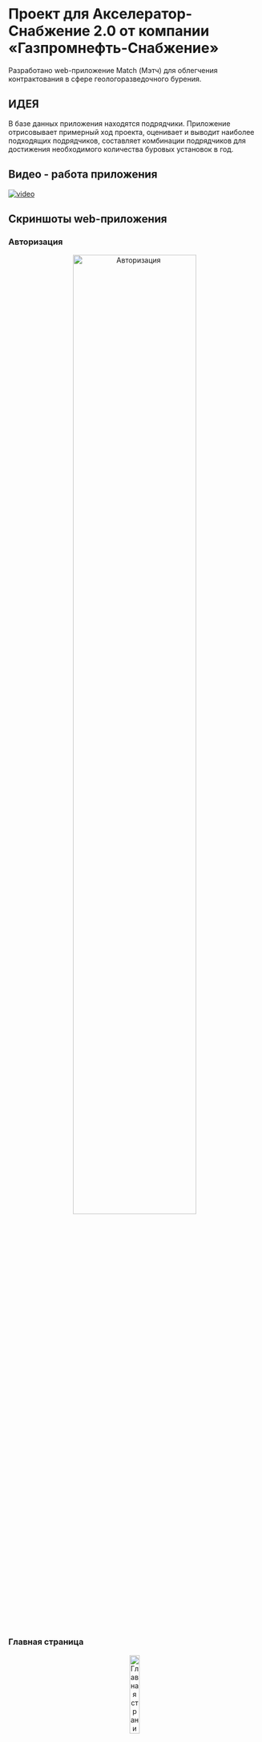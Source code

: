 # Проект для Акселератор-Снабжение 2.0  от компании «Газпромнефть-Снабжение»
Разработано web-приложение Match (Мэтч) для облегчения контрактования в сфере геологоразведочного бурения.

## ИДЕЯ
В базе данных приложения находятся подрядчики.
Приложение отрисовывает примерный ход проекта,
оценивает и выводит наиболее подходящих подрядчиков, составляет комбинации подрядчиков для достижения необходимого количества буровых установок в год.

## Видео - работа приложения
[![video](https://img.youtube.com/vi/d7ZQRZV2yIQ/1.jpg)](https://youtu.be/d7ZQRZV2yIQ)

## Скриншоты web-приложения
### Авторизация
<p align="center" width="100%">
    <img style="center" alt="Авторизация" width="70%" src="https://github.com/F-Sergei/2023_action_team_project/blob/main/images_and_videos/Auth.png" />
</p>

### Главная страница
<p align="center" width="100%">
    <img style="center" alt="Главная страница" width="20%" src="https://github.com/F-Sergei/2023_action_team_project/blob/main/images_and_videos/Main_page.png" />
</p>

### Информация о компании
<p align="center" width="100%">
  <img alt="Информация о компании" width="20%" src="https://github.com/F-Sergei/2023_action_team_project/blob/main/images_and_videos/Full_info_about_company.png" />
</p>

### Форма запроса
<p align="center" width="100%">
    <img style="text-align:center" alt="Форма запроса" width="20%" src="https://github.com/F-Sergei/2023_action_team_project/blob/main/images_and_videos/Request_form.png" />
</p>

### Ответ на запрос
<p align="center" width="100%">
    <img style="text-align:center" alt="Ответ на запрос" width="20%" src="https://github.com/F-Sergei/2023_action_team_project/blob/main/images_and_videos/Results.png" />
</p>
